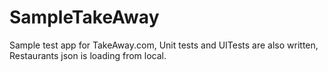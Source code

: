 # SampleTakeAway
Sample test app for TakeAway.com, Unit tests and UITests are also written, Restaurants json is loading from local.
